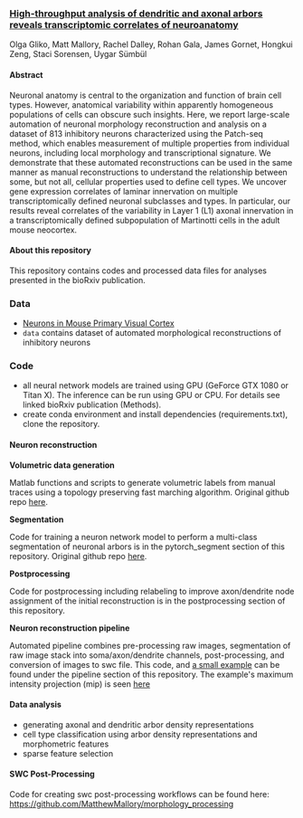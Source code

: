 ### [High-throughput analysis of dendritic and axonal arbors reveals transcriptomic correlates of neuroanatomy](https://www.biorxiv.org/content/10.1101/2022.03.07.482900v2)
Olga Gliko, Matt Mallory, Rachel Dalley, Rohan Gala, James Gornet, Hongkui Zeng, Staci Sorensen, Uygar Sümbül

#### Abstract
Neuronal anatomy is central to the organization and function of brain cell types. However, anatomical variability within apparently homogeneous populations of cells can obscure such insights. Here, we report large-scale automation of neuronal morphology reconstruction and analysis on a dataset of 813 inhibitory neurons characterized using the Patch-seq method, which enables measurement of multiple properties from individual neurons, including local morphology and transcriptional signature. We demonstrate that these automated reconstructions can be used in the same manner as manual reconstructions to understand the relationship between some, but not all, cellular properties used to define cell types. We uncover gene expression correlates of laminar innervation on multiple transcriptomically defined neuronal subclasses and types. In particular, our results reveal correlates of the variability in Layer 1 (L1) axonal innervation in a transcriptomically defined subpopulation of Martinotti cells in the adult mouse neocortex.


#### About this repository
This repository contains codes and processed data files for analyses presented in the bioRxiv publication.

### Data

 - [Neurons in Mouse Primary Visual Cortex](https://portal.brain-map.org/explore/classes/multimodal-characterization)
 - `data` contains dataset of automated morphological reconstructions of inhibitory neurons
 
 
### Code

- all neural network models are trained using GPU (GeForce GTX 1080 or Titan X). The inference can be run using GPU or CPU. For details see linked bioRxiv publication (Methods).
- create conda environment and install dependencies (requirements.txt), clone the repository.

#### Neuron reconstruction

**Volumetric data generation**

Matlab functions and scripts to generate volumetric labels from manual traces using a topology preserving fast marching algorithm.
Original github repo [here](https://github.com/rhngla/topo-preserve-fastmarching).

**Segmentation**

Code for training a neuron network model to perform a multi-class segmentation of neuronal arbors is in the pytorch_segment section of this repository.
Original github repo [here](https://github.com/jgornet/NeuroTorch).

**Postprocessing**

Code for postprocessing including relabeling to improve axon/dendrite node assignment of the initial reconstruction is in the postprocessing section of this repository.

**Neuron reconstruction pipeline**

Automated pipeline combines pre-processing raw images, segmentation of raw image stack into soma/axon/dendrite channels, post-processing, and conversion of images to swc file. This code, and [a small example](https://github.com/ogliko/patchseq-autorecon/blob/master/pipeline/example_pipeline.sh) can be found under the pipeline section of this repository. The example's maximum intensity projection (mip) is seen [here](https://github.com/ogliko/patchseq-autorecon/blob/master/pipeline/Example_Specimen_2112/example_specimen.PNG) 
 
#### Data analysis

 - generating axonal and dendritic arbor density representations
 - cell type classification using arbor density representations and morphometric features
 - sparse feature selection
 
#### SWC Post-Processing

 Code for creating swc post-processing workflows can be found here:
 https://github.com/MatthewMallory/morphology_processing 

